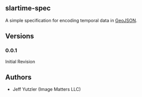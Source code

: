 ## slartime-spec

A simple specification for encoding temporal data in [GeoJSON](http://geojson.org/).

## Versions

### 0.0.1

Initial Revision

## Authors

* Jeff Yutzler (Image Matters LLC)
